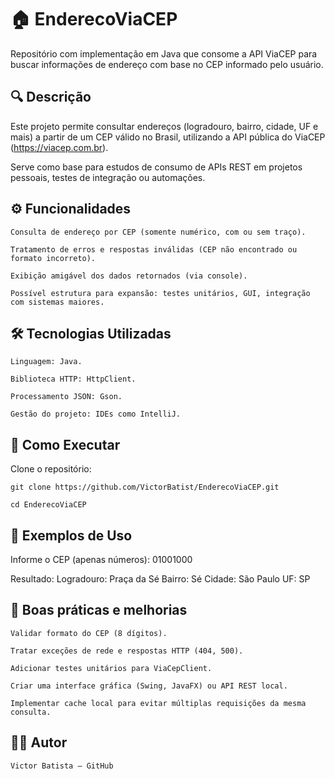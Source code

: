 # 🏠 EnderecoViaCEP

Repositório com implementação em Java que consome a API ViaCEP para buscar informações de endereço com base no CEP informado pelo usuário.

## 🔍 Descrição

Este projeto permite consultar endereços (logradouro, bairro, cidade, UF e mais) a partir de um CEP válido no Brasil, utilizando a API pública do ViaCEP (https://viacep.com.br). 

Serve como base para estudos de consumo de APIs REST em projetos pessoais, testes de integração ou automações.

## ⚙️ Funcionalidades

    Consulta de endereço por CEP (somente numérico, com ou sem traço).

    Tratamento de erros e respostas inválidas (CEP não encontrado ou formato incorreto).

    Exibição amigável dos dados retornados (via console).

    Possível estrutura para expansão: testes unitários, GUI, integração com sistemas maiores.

## 🛠️ Tecnologias Utilizadas

    Linguagem: Java.

    Biblioteca HTTP: HttpClient.

    Processamento JSON: Gson.

    Gestão do projeto: IDEs como IntelliJ.

## 🚀 Como Executar

Clone o repositório:

```
git clone https://github.com/VictorBatist/EnderecoViaCEP.git
```
```
cd EnderecoViaCEP
```

## 🧪 Exemplos de Uso

Informe o CEP (apenas números): 01001000

Resultado:
Logradouro: Praça da Sé
Bairro: Sé
Cidade: São Paulo
UF: SP


## 🧭 Boas práticas e melhorias

    Validar formato do CEP (8 dígitos).

    Tratar exceções de rede e respostas HTTP (404, 500).

    Adicionar testes unitários para ViaCepClient.

    Criar uma interface gráfica (Swing, JavaFX) ou API REST local.

    Implementar cache local para evitar múltiplas requisições da mesma consulta.

## 👨‍💻 Autor

    Victor Batista – GitHub
